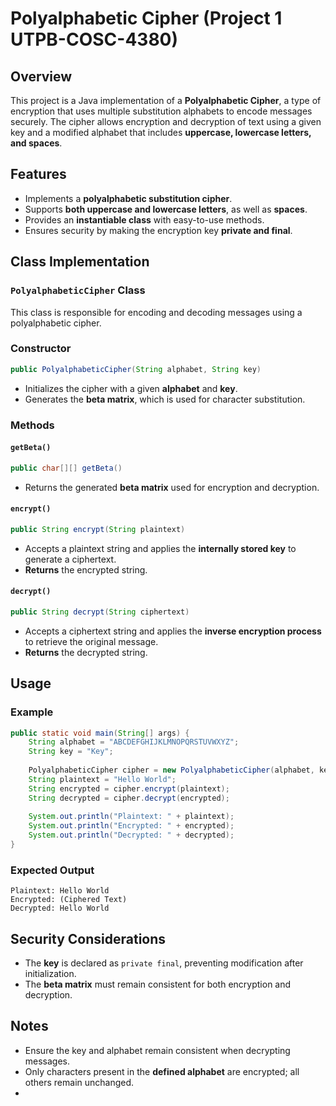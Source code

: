 # Polyalphabetic Cipher (Project 1 UTPB-COSC-4380)

## Overview
This project is a Java implementation of a **Polyalphabetic Cipher**, a type of encryption that uses multiple substitution alphabets to encode messages securely. The cipher allows encryption and decryption of text using a given key and a modified alphabet that includes **uppercase, lowercase letters, and spaces**.

## Features
- Implements a **polyalphabetic substitution cipher**.
- Supports **both uppercase and lowercase letters**, as well as **spaces**.
- Provides an **instantiable class** with easy-to-use methods.
- Ensures security by making the encryption key **private and final**.

## Class Implementation
### `PolyalphabeticCipher` Class
This class is responsible for encoding and decoding messages using a polyalphabetic cipher.

### Constructor
```java
public PolyalphabeticCipher(String alphabet, String key)
```
- Initializes the cipher with a given **alphabet** and **key**.
- Generates the **beta matrix**, which is used for character substitution.

### Methods
#### `getBeta()`
```java
public char[][] getBeta()
```
- Returns the generated **beta matrix** used for encryption and decryption.

#### `encrypt()`
```java
public String encrypt(String plaintext)
```
- Accepts a plaintext string and applies the **internally stored key** to generate a ciphertext.
- **Returns** the encrypted string.

#### `decrypt()`
```java
public String decrypt(String ciphertext)
```
- Accepts a ciphertext string and applies the **inverse encryption process** to retrieve the original message.
- **Returns** the decrypted string.

## Usage
### Example
```java
public static void main(String[] args) {
    String alphabet = "ABCDEFGHIJKLMNOPQRSTUVWXYZ";
    String key = "Key";
    
    PolyalphabeticCipher cipher = new PolyalphabeticCipher(alphabet, key);
    String plaintext = "Hello World";
    String encrypted = cipher.encrypt(plaintext);
    String decrypted = cipher.decrypt(encrypted);
    
    System.out.println("Plaintext: " + plaintext);
    System.out.println("Encrypted: " + encrypted);
    System.out.println("Decrypted: " + decrypted);
}
```
### Expected Output
```
Plaintext: Hello World
Encrypted: (Ciphered Text)
Decrypted: Hello World
```

## Security Considerations
- The **key** is declared as `private final`, preventing modification after initialization.
- The **beta matrix** must remain consistent for both encryption and decryption.

## Notes
- Ensure the key and alphabet remain consistent when decrypting messages.
- Only characters present in the **defined alphabet** are encrypted; all others remain unchanged. 
-


